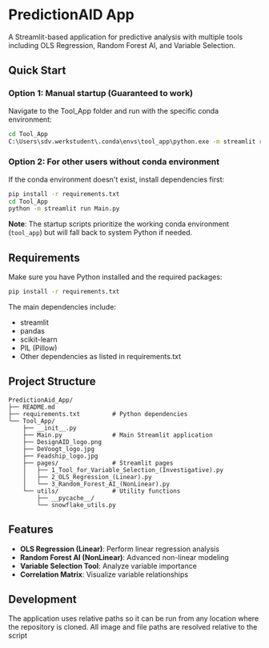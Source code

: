 # PredictionAID App

A Streamlit-based application for predictive analysis with multiple tools including OLS Regression, Random Forest AI, and Variable Selection.

## Quick Start

### Option 1: Manual startup (Guaranteed to work)
Navigate to the Tool_App folder and run with the specific conda environment:
```bash
cd Tool_App
C:\Users\sdv.werkstudent\.conda\envs\tool_app\python.exe -m streamlit run Main.py
```

### Option 2: For other users without conda environment
If the conda environment doesn't exist, install dependencies first:
```bash
pip install -r requirements.txt
cd Tool_App
python -m streamlit run Main.py
```

**Note**: The startup scripts prioritize the working conda environment (`tool_app`) but will fall back to system Python if needed.

## Requirements

Make sure you have Python installed and the required packages:
```bash
pip install -r requirements.txt
```

The main dependencies include:
- streamlit
- pandas
- scikit-learn
- PIL (Pillow)
- Other dependencies as listed in requirements.txt

## Project Structure
```
PredictionAid_App/
├── README.md
├── requirements.txt         # Python dependencies
└── Tool_App/
    ├── __init__.py
    ├── Main.py              # Main Streamlit application
    ├── DesignAID_logo.png
    ├── DeVoogt_logo.jpg
    ├── Feadship_logo.jpg
    ├── pages/               # Streamlit pages
    │   ├── 1_Tool_for_Variable_Selection_(Investigative).py
    │   ├── 2_OLS_Regression_(Linear).py
    │   └── 3_Random_Forest_AI_(NonLinear).py
    └── utils/               # Utility functions
        ├── __pycache__/
        └── snowflake_utils.py
```

## Features

- **OLS Regression (Linear)**: Perform linear regression analysis
- **Random Forest AI (NonLinear)**: Advanced non-linear modeling
- **Variable Selection Tool**: Analyze variable importance
- **Correlation Matrix**: Visualize variable relationships

## Development

The application uses relative paths so it can be run from any location where the repository is cloned. All image and file paths are resolved relative to the script
